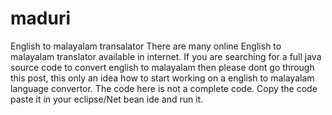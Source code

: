 # maduri
English to malayalam transalator
There are many online English to malayalam translator available in internet. If you are searching for a full java source code to convert english to malayalam then please dont go through this post, this only an idea how to start working on a english to malayalam language convertor. The code here is not a complete code. Copy the code paste it in your eclipse/Net bean ide and run it.
